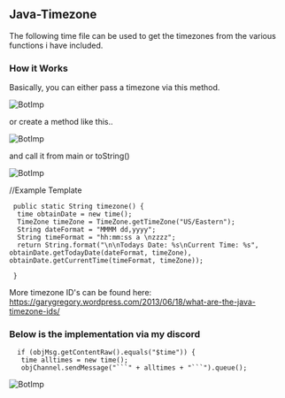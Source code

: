 ## Java-Timezone

The following time file can be used to get the timezones from the various functions i have included. 
### How it Works

Basically, you can either pass a timezone via this method.

![BotImp](https://i.imgur.com/cNZbBHd.png)

or create a method like this..

![BotImp](https://i.imgur.com/EAdnNzH.png)

and call it from main or toString()

![BotImp](https://i.imgur.com/YTRs7S1.png)

//Example Template
```
 public static String timezone() {
  time obtainDate = new time();
  TimeZone timeZone = TimeZone.getTimeZone("US/Eastern");
  String dateFormat = "MMMM dd,yyyy";
  String timeFormat = "hh:mm:ss a \nzzzz";
  return String.format("\n\nTodays Date: %s\nCurrent Time: %s", obtainDate.getTodayDate(dateFormat, timeZone), obtainDate.getCurrentTime(timeFormat, timeZone));

 }
```
More timezone ID's can be found here: https://garygregory.wordpress.com/2013/06/18/what-are-the-java-timezone-ids/

### Below is the implementation via my discord 

```
  if (objMsg.getContentRaw().equals("$time")) {
   time alltimes = new time();
   objChannel.sendMessage("```" + alltimes + "```").queue();
```

![BotImp](https://i.imgur.com/ZOQTiRh.png)
